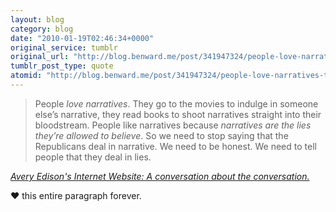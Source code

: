 ```yaml
---
layout: blog
category: blog
date: "2010-01-19T02:46:34+0000"
original_service: tumblr
original_url: "http://blog.benward.me/post/341947324/people-love-narratives-they-go-to-the-movies-to"
tumblr_post_type: quote
atomid: "http://blog.benward.me/post/341947324/people-love-narratives-they-go-to-the-movies-to"
---
```

> People <em>love narratives</em>. They go to the movies to indulge in someone else’s narrative, they read books to shoot narratives straight into their bloodstream. People like narratives because <em>narratives are the lies they’re allowed to believe</em>. So we need to stop saying that the Republicans deal in narrative. We need to be honest. We need to tell people that they deal in lies.

<cite><a href="http://averyedison.com/post/341228181/a-conversation-about-the-conversation" class="tumblr_blog">Avery Edison's Internet Website: A conversation about the conversation.</a></cite>

♥ this entire paragraph forever.